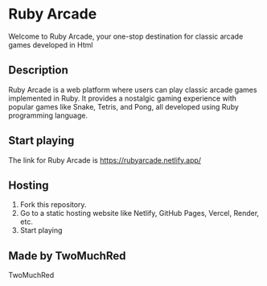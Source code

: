 # Ruby Arcade

Welcome to Ruby Arcade, your one-stop destination for classic arcade games developed in Html

## Description
Ruby Arcade is a web platform where users can play classic arcade games implemented in Ruby. It provides a nostalgic gaming experience with popular games like Snake, Tetris, and Pong, all developed using Ruby programming language.

## Start playing
The link for Ruby Arcade is https://rubyarcade.netlify.app/

## Hosting
1. Fork this repository.
2. Go to a static hosting website like Netlify, GitHub Pages, Vercel, Render, etc.
3. Start playing

## Made by TwoMuchRed
TwoMuchRed
